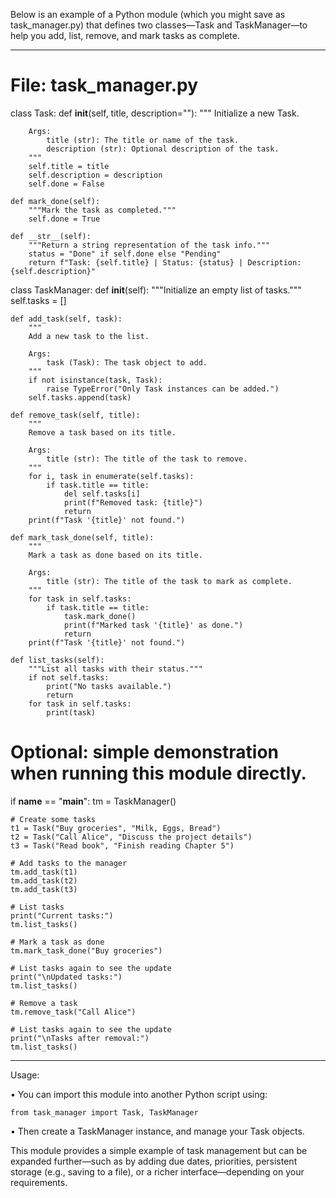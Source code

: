 Below is an example of a Python module (which you might save as task_manager.py) that defines two classes—Task and TaskManager—to help you add, list, remove, and mark tasks as complete.

------------------------------------------------------------
# File: task_manager.py

class Task:
    def __init__(self, title, description=""):
        """
        Initialize a new Task.
        
        Args:
            title (str): The title or name of the task.
            description (str): Optional description of the task.
        """
        self.title = title
        self.description = description
        self.done = False

    def mark_done(self):
        """Mark the task as completed."""
        self.done = True

    def __str__(self):
        """Return a string representation of the task info."""
        status = "Done" if self.done else "Pending"
        return f"Task: {self.title} | Status: {status} | Description: {self.description}"


class TaskManager:
    def __init__(self):
        """Initialize an empty list of tasks."""
        self.tasks = []

    def add_task(self, task):
        """
        Add a new task to the list.
        
        Args:
            task (Task): The task object to add.
        """
        if not isinstance(task, Task):
            raise TypeError("Only Task instances can be added.")
        self.tasks.append(task)

    def remove_task(self, title):
        """
        Remove a task based on its title.
        
        Args:
            title (str): The title of the task to remove.
        """
        for i, task in enumerate(self.tasks):
            if task.title == title:
                del self.tasks[i]
                print(f"Removed task: {title}")
                return
        print(f"Task '{title}' not found.")

    def mark_task_done(self, title):
        """
        Mark a task as done based on its title.
        
        Args:
            title (str): The title of the task to mark as complete.
        """
        for task in self.tasks:
            if task.title == title:
                task.mark_done()
                print(f"Marked task '{title}' as done.")
                return
        print(f"Task '{title}' not found.")

    def list_tasks(self):
        """List all tasks with their status."""
        if not self.tasks:
            print("No tasks available.")
            return
        for task in self.tasks:
            print(task)


# Optional: simple demonstration when running this module directly.
if __name__ == "__main__":
    tm = TaskManager()
    
    # Create some tasks
    t1 = Task("Buy groceries", "Milk, Eggs, Bread")
    t2 = Task("Call Alice", "Discuss the project details")
    t3 = Task("Read book", "Finish reading Chapter 5")
    
    # Add tasks to the manager
    tm.add_task(t1)
    tm.add_task(t2)
    tm.add_task(t3)
    
    # List tasks
    print("Current tasks:")
    tm.list_tasks()
    
    # Mark a task as done
    tm.mark_task_done("Buy groceries")
    
    # List tasks again to see the update
    print("\nUpdated tasks:")
    tm.list_tasks()
    
    # Remove a task
    tm.remove_task("Call Alice")
    
    # List tasks again to see the update
    print("\nTasks after removal:")
    tm.list_tasks()

------------------------------------------------------------

Usage:

• You can import this module into another Python script using:

    from task_manager import Task, TaskManager

• Then create a TaskManager instance, and manage your Task objects.

This module provides a simple example of task management but can be expanded further—such as by adding due dates, priorities, persistent storage (e.g., saving to a file), or a richer interface—depending on your requirements.